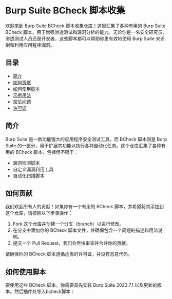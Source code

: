 # Burp Suite BCheck 脚本收集

欢迎来到 Burp Suite BCheck 脚本收集仓库！这里汇集了各种有用的 Burp Suite BCheck 脚本，用于增强渗透测试和漏洞分析的能力。无论你是一名安全研究员、渗透测试人员还是开发者，这些脚本都可以帮助你更有效地使用 Burp Suite 来识别和利用应用程序漏洞。

## 目录

- [简介](#简介)
- [如何贡献](#如何贡献)
- [如何使用脚本](#如何使用脚本)
- [示例用法](#示例用法)
- [常见问题](#常见问题)
- [许可证](#许可证)

## 简介

Burp Suite 是一款功能强大的应用程序安全测试工具，而 BCheck 脚本则是 Burp Suite 的一部分，用于扩展其功能以执行各种自动化任务。这个仓库汇集了各种有用的 BCheck 脚本，包括但不限于：

- 漏洞检测脚本
- 自定义漏洞利用工具
- 自动化扫描脚本

## 如何贡献

我们欢迎所有人的贡献！如果你有一个有用的 BCheck 脚本，并希望将其添加到这个仓库，请按照以下步骤操作：

1. Fork 这个仓库并创建一个分支（branch）以进行修改。
2. 在分支中添加你的 BCheck 脚本文件，并确保包含一个简短的描述和用法说明。
3. 提交一个 Pull Request，我们会尽快审查并合并你的贡献。

请确保你的 BCheck 脚本遵循适当的许可证，并没有恶意代码。

## 如何使用脚本

要使用这些 BCheck 脚本，你需要首先安装 Burp Suite 2023.7.1 以及更新的版本。然后插件处导入bcheck脚本：

